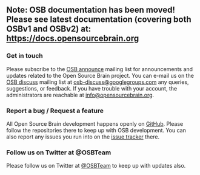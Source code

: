 ## Note: OSB documentation has been moved! Please see latest documentation (covering both OSBv1 and OSBv2) at: https://docs.opensourcebrain.org

### Get in touch

Please subscribe to the [OSB announce](https://groups.google.com/forum/?fromgroups#!forum/osb-announce) mailing list for announcements and updates related to the Open Source Brain project.
You can e-mail us on the [OSB discuss](https://groups.google.com/forum/?fromgroups#!forum/osb-discuss) mailing list at  [osb-discuss@googlegroups.com](mailto:osb-discuss@googlegroups.com) any queries, suggestions, or feedback.
If you have trouble with your account, the administrators are reachable at [info@opensourcebrain.org](mailto:info@opensourcebrain.org).

### Report a bug / Request a feature

All Open Source Brain development happens openly on [GitHub](https://github.com/OpenSourceBrain/).
Please follow the repositories there to keep up with OSB development.
You can also report any issues you run into on the [issue tracker](https://github.com/OpenSourceBrain/geppetto-osb/issues/new) there.

### Follow us on Twitter at @OSBTeam

Please follow us on Twitter at [@OSBTeam](https://twitter.com/OSBTeam) to keep up with updates also.
